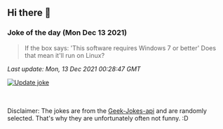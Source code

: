 ## Hi there 👋

### Joke of the day (Mon Dec 13 2021)
<!-- joke -->
>If the box says: 'This software requires Windows 7 or better' Does that mean it'll run on Linux?
<!-- /joke -->

*Last update: Mon, 13 Dec 2021 00:28:47 GMT*

[![Update joke](https://github.com/nclskfm/nclskfm/actions/workflows/joke.yml/badge.svg)](https://github.com/nclskfm/nclskfm/actions/workflows/joke.yml)

<br><br>
Disclaimer: The jokes are from the [Geek-Jokes-api](https://github.com/sameerkumar18/geek-joke-api) and are randomly selected. That's why they are unfortunately often not funny. :D

